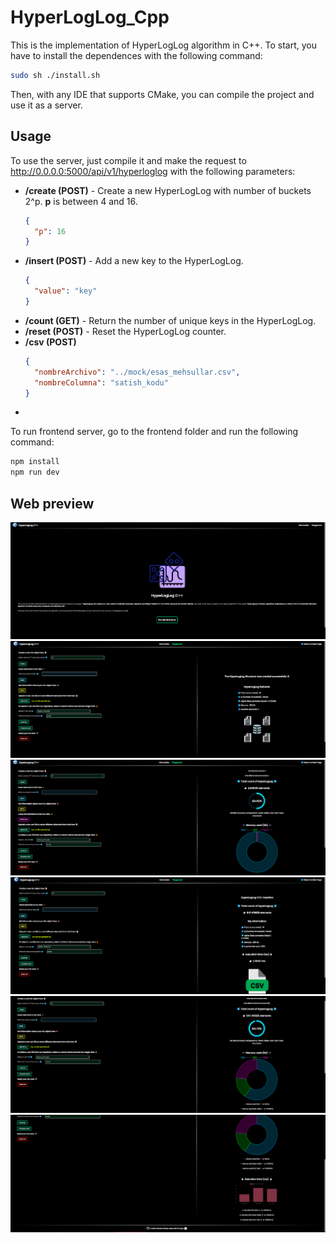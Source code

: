 # HyperLogLog_Cpp

This is the implementation of HyperLogLog algorithm in C++.
To start, you have to install the dependences with the following command:

```bash
sudo sh ./install.sh
```

Then, with any IDE that supports CMake, you can compile the project and use it as a server.

## Usage

To use the server, just compile it and make the request to http://0.0.0.0:5000/api/v1/hyperloglog with the following parameters:

- **/create (POST)** - Create a new HyperLogLog with number of buckets 2^p. **p** is between 4 and 16.
  ```json
  {
    "p": 16
  }
  ```
- **/insert (POST)** - Add a new key to the HyperLogLog.
  ```json
  {
    "value": "key"
  }
  ```
- **/count (GET)** - Return the number of unique keys in the HyperLogLog.
- **/reset (POST)** - Reset the HyperLogLog counter.
- **/csv (POST)**
  ```json
  {
    "nombreArchivo": "../mock/esas_mehsullar.csv",
    "nombreColumna": "satish_kodu"
  }
  ```
-

To run frontend server, go to the frontend folder and run the following command:

```bash
npm install
npm run dev
```

## Web preview

![Preview 1](/img/1.png)
![Preview 2](/img/2.png)
![Preview 3](/img/3.png)
![Preview 4](/img/4.png)
![Preview 5](/img/5.png)
![Preview 6](/img/6.png)

